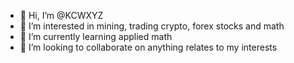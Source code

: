 - 👋 Hi, I’m @KCWXYZ
- 👀 I’m interested in mining, trading crypto, forex stocks and math
- 🌱 I’m currently learning applied math
- 💞️ I’m looking to collaborate on anything relates to my interests

<!---
KCWXYZ/KCWXYZ is a ✨ special ✨ repository because its `README.md` (this file) appears on your GitHub profile.
You can click the Preview link to take a look at your changes.
--->
